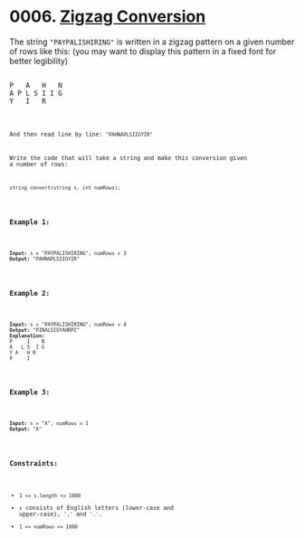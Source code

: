 # 0006. [Zigzag Conversion](https://leetcode.com/problems/zigzag-conversion/description/?envType=study-plan-v2&envId=top-interview-150)

The string `"PAYPALISHIRING"` is written in a zigzag pattern on a given number of rows like this: (you may want to display this pattern in a fixed font for better legibility)

<pre><code>
P   A   H   N
A P L S I I G
Y   I   R
<code></pre>

And then read line by line: `"PAHNAPLSIIGYIR"`

Write the code that will take a string and make this conversion given a number of rows:

<pre><code>string convert(string s, int numRows);</code></pre>

### **Example 1:**

<pre><code>
<strong>Input:</strong> s = "PAYPALISHIRING", numRows = 3
<strong>Output:</strong> "PAHNAPLSIIGYIR"
</code></pre>

### **Example 2:**

<pre><code>
<strong>Input:</strong> s = "PAYPALISHIRING", numRows = 4
<strong>Output:</strong> "PINALSIGYAHRPI"
<strong>Explanation:</strong>
P     I    N
A   L S  I G
Y A   H R
P     I
</code></pre>

### **Example 3:**

<pre><code>
<strong>Input:</strong> s = "A", numRows = 1
<strong>Output:</strong> "A"
</code></pre>

### **Constraints:**

- `1 <= s.length <= 1000`
- `s` consists of English letters (lower-case and upper-case), `','` and `'.'`.
- `1 <= numRows <= 1000`
